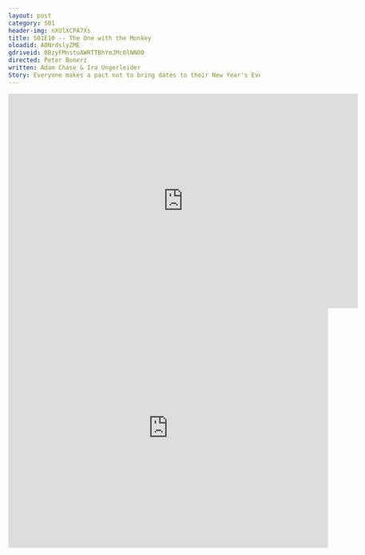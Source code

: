 ```yaml
---
layout: post 
category: S01 
header-img: nXUlXCPA7Xs 
title: S01E10 -- The One with the Monkey 
oloadid: AONrdslyZME 
gdriveid: 0BzyFMnstuAWRTTBhYmJMc0lNN00
directed: Peter Bonerz
written: Adam Chase & Ira Ungerleider
Story: Everyone makes a pact not to bring dates to their New Year's Eve party but everyone breaks the no-date pact except Ross. While performing at Central Perk, Phoebe confronts some noisy scientist guys and ends up dating one of them, David (Hank Azaria), whom she brings to the party. Their relationship develops well until he gets offered a grant to go to Minsk and has to choose whether to stay with her or go for career making research. Monica invites 'Fun' Bobby, but he just lost his grandfather and cries all evening. Joey's date is a single mom, Sandy, whom he met whilst working as an elf in a department store and brings her children to the party, but ends up with David's friend. Rachel plans to bring Paulo who was supposed to fly in earlier than expected, but he misses his flight and Rachel gets into a fight at the airport. Chandler snaps and asks Janice to be his date, but he breaks up with her again. Ross arrives at the party bringing his new companion, a monkey named Marcel, who seems to take no interest in Ross at all. In the end, everyone ends up without a date and fulfilling the pact anyway. When Chandler complains he has no-one to kiss at midnight, Joey does the honors.
--- 
```

<!--more--> 
<iframe src='https://openload.co/embed/AONrdslyZME/' width='700' height='430' frameborder='0' scrolling='no' allowfullscreen='allowfullscreen'></iframe> 
<iframe src='https://drive.google.com/file/d/0BzyFMnstuAWRTTBhYmJMc0lNN00/preview' width='640' height='480' frameborder='0' scrolling='no' allowfullscreen='allowfullscreen'></iframe> 